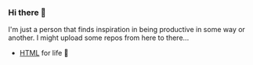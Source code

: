 ### Hi there 👋

I'm just a person that finds inspiration in being productive in some way or another. I might upload some repos from here to there...

- [HTML](https://zfex77.github.io/simplehtmls/) for life 🍎
